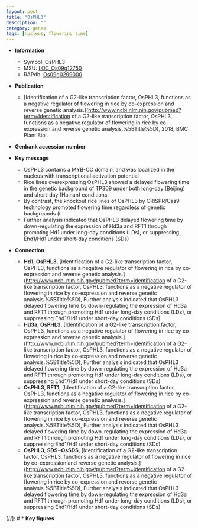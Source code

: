```yaml
---
layout: post
title: "OsPHL3"
description: ""
category: genes
tags: [nucleus, flowering time]
---
```


* **Information**  
    + Symbol: OsPHL3  
    + MSU: [LOC_Os09g12750](http://rice.plantbiology.msu.edu/cgi-bin/ORF_infopage.cgi?orf=LOC_Os09g12750)  
    + RAPdb: [Os09g0299000](http://rapdb.dna.affrc.go.jp/viewer/gbrowse_details/irgsp1?name=Os09g0299000)  

* **Publication**  
    + [Identification of a G2-like transcription factor, OsPHL3, functions as a negative regulator of flowering in rice by co-expression and reverse genetic analysis.](http://www.ncbi.nlm.nih.gov/pubmed?term=Identification of a G2-like transcription factor, OsPHL3, functions as a negative regulator of flowering in rice by co-expression and reverse genetic analysis.%5BTitle%5D), 2018, BMC Plant Biol.

* **Genbank accession number**  

* **Key message**  
    + OsPHL3 contains a MYB-CC domain, and was localized in the nucleus with transcriptional activation potential
    + Rice lines overexpressing OsPHL3 showed a delayed flowering time in the genetic background of TP309 under both long-day (Beijing) and short-day (Hainan) conditions
    + By contrast, the knockout rice lines of OsPHL3 by CRISPR/Cas9 technology promoted flowering time regardless of genetic backgrounds (i
    + Further analysis indicated that OsPHL3 delayed flowering time by down-regulating the expression of Hd3a and RFT1 through promoting Hd1 under long-day conditions (LDs), or suppressing Ehd1/Hd1 under short-day conditions (SDs)

* **Connection**  
    + __Hd1__, __OsPHL3__, [Identification of a G2-like transcription factor, OsPHL3, functions as a negative regulator of flowering in rice by co-expression and reverse genetic analysis.](http://www.ncbi.nlm.nih.gov/pubmed?term=Identification of a G2-like transcription factor, OsPHL3, functions as a negative regulator of flowering in rice by co-expression and reverse genetic analysis.%5BTitle%5D),  Further analysis indicated that OsPHL3 delayed flowering time by down-regulating the expression of Hd3a and RFT1 through promoting Hd1 under long-day conditions (LDs), or suppressing Ehd1/Hd1 under short-day conditions (SDs)
    + __Hd3a__, __OsPHL3__, [Identification of a G2-like transcription factor, OsPHL3, functions as a negative regulator of flowering in rice by co-expression and reverse genetic analysis.](http://www.ncbi.nlm.nih.gov/pubmed?term=Identification of a G2-like transcription factor, OsPHL3, functions as a negative regulator of flowering in rice by co-expression and reverse genetic analysis.%5BTitle%5D),  Further analysis indicated that OsPHL3 delayed flowering time by down-regulating the expression of Hd3a and RFT1 through promoting Hd1 under long-day conditions (LDs), or suppressing Ehd1/Hd1 under short-day conditions (SDs)
    + __OsPHL3__, __RFT1__, [Identification of a G2-like transcription factor, OsPHL3, functions as a negative regulator of flowering in rice by co-expression and reverse genetic analysis.](http://www.ncbi.nlm.nih.gov/pubmed?term=Identification of a G2-like transcription factor, OsPHL3, functions as a negative regulator of flowering in rice by co-expression and reverse genetic analysis.%5BTitle%5D),  Further analysis indicated that OsPHL3 delayed flowering time by down-regulating the expression of Hd3a and RFT1 through promoting Hd1 under long-day conditions (LDs), or suppressing Ehd1/Hd1 under short-day conditions (SDs)
    + __OsPHL3__, __SDS~OsSDS__, [Identification of a G2-like transcription factor, OsPHL3, functions as a negative regulator of flowering in rice by co-expression and reverse genetic analysis.](http://www.ncbi.nlm.nih.gov/pubmed?term=Identification of a G2-like transcription factor, OsPHL3, functions as a negative regulator of flowering in rice by co-expression and reverse genetic analysis.%5BTitle%5D),  Further analysis indicated that OsPHL3 delayed flowering time by down-regulating the expression of Hd3a and RFT1 through promoting Hd1 under long-day conditions (LDs), or suppressing Ehd1/Hd1 under short-day conditions (SDs)

[//]: # * **Key figures**  


